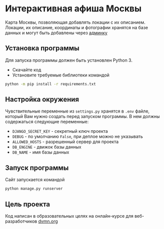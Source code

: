 # Интерактивная афиша Москвы

Карта Москвы, позволяющая добавлять локации с их описанием. Локации, их описание, координаты и фотографии хранятся на базе данных и могут быть добавлены через [админку](http://127.0.0.1:8000/admin)

## Установка программы

Для запуска программы должен быть установлен Python 3.

* Скачайте код
* Установите требуемые библиотеки командой

```bash
python -m pip install -r requirements.txt

```

## Настройка окружения

Чувствительные переменные из `settings.py` хранятся в `.env` файле, который Вам нужно создать перед запуском программы. В нем должны содержаться следующие переменные:

* `DJANGO_SECRET_KEY` - секретный ключ проекта
* `DEBUG` - по умолчанию `False`, при деплое можно не указывать
* `ALLOWED_HOSTS` - разрешенный сервер для проекта
* `DB_ENGINE` - движок базы данных
* `DB_NAME` - имя базы данных

## Запуск программы

Сайт запускается командой

```bash
python manage.py runserver

```

## Цель проекта

Код написан в образовательных целях на онлайн-курсе для веб-разработчиков [dvmn.org](https://dvmn.org)